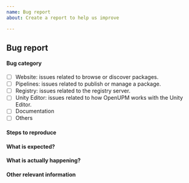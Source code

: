 ```yaml
---
name: Bug report
about: Create a report to help us improve

---
```


## Bug report

#### Bug category

- [ ] Website: issues related to browse or discover packages.
- [ ] Pipelines: issues related to publish or manage a package.
- [ ] Registry: issues related to the registry server.
- [ ] Unity Editor: issues related to how OpenUPM works with the Unity Editor.
- [ ] Documentation
- [ ] Others

#### Steps to reproduce

#### What is expected?

#### What is actually happening?

#### Other relevant information
